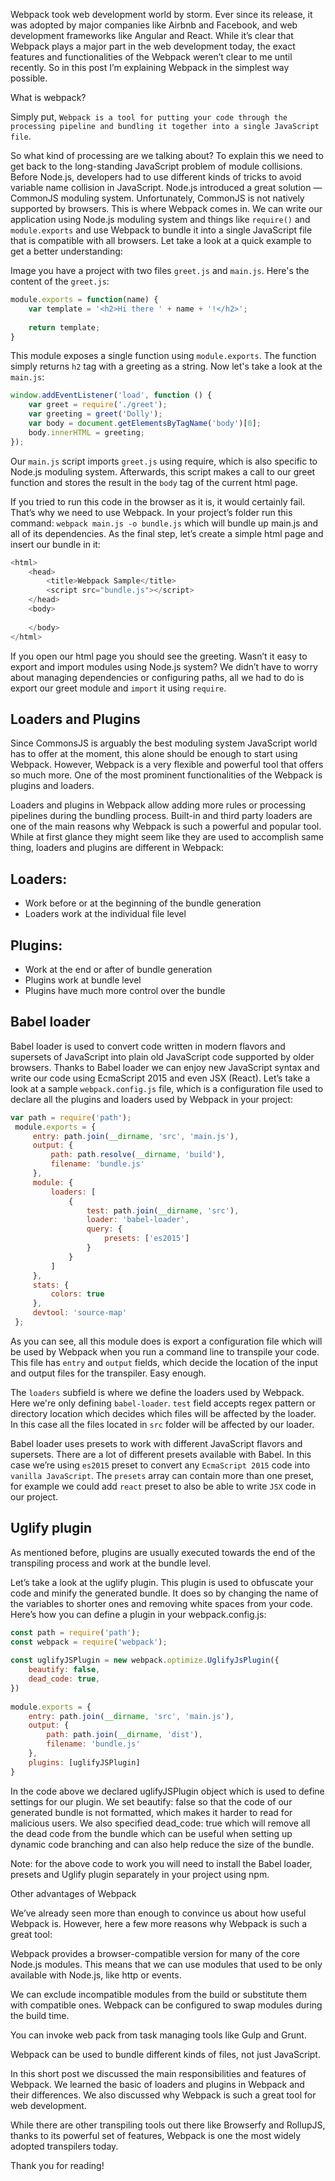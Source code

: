 <!--
 * @Author: wangyunbo
 * @Date: 2021-07-09 17:49:45
 * @LastEditors: wangyunbo
 * @LastEditTime: 2021-07-09 17:59:38
 * @Description: file content
 * @FilePath: \dayByday\webpack\loader_plugins_babel.md
-->
Webpack took web development world by storm. Ever since its release, it was adopted by major companies like Airbnb and Facebook, and web development frameworks like Angular and React. While it’s clear that Webpack plays a major part in the web development today, the exact features and functionalities of the Webpack weren’t clear to me until recently. So in this post I’m explaining Webpack in the simplest way possible.

What is webpack?

Simply put, `Webpack is a tool for putting your code through the processing pipeline and bundling it together into a single JavaScript file`.

So what kind of processing are we talking about? To explain this we need to get back to the long-standing JavaScript problem of module collisions. Before Node.js, developers had to use different kinds of tricks to avoid variable name collision in JavaScript. Node.js introduced a great solution — CommonJS moduling system. Unfortunately, CommonJS is not natively supported by browsers. This is where Webpack comes in. We can write our application using Node.js moduling system and things like `require()` and `module.exports` and use Webpack to bundle it into a single JavaScript file that is compatible with all browsers. Let take a look at a quick example to get a better understanding:


Image you have a project with two files `greet.js` and `main.js`. Here's the content of the `greet.js`:
```js
module.exports = function(name) {
    var template = '<h2>Hi there ' + name + '!</h2>';
 
    return template;
}
```

This module exposes a single function using `module.exports`. The function simply returns `h2` tag with a greeting as a string. Now let's take a look at the `main.js`:

```js
window.addEventListener('load', function () {
    var greet = require('./greet');
    var greeting = greet('Dolly');
    var body = document.getElementsByTagName('body')[0];
    body.innerHTML = greeting;
});
```

Our `main.js` script imports `greet.js` using require, which is also specific to Node.js moduling system. Afterwards, this script makes a call to our greet function and stores the result in the `body` tag of the current html page.


If you tried to run this code in the browser as it is, it would certainly fail. That’s why we need to use Webpack. In your project’s folder run this command: `webpack main.js -o bundle.js` which will bundle up main.js and all of its dependencies.
As the final step, let’s create a simple html page and insert our bundle in it:

```js
<html>
    <head>
        <title>Webpack Sample</title>
        <script src="bundle.js"></script>
    </head>
    <body>
        
    </body>
</html>
```

If you open our html page you should see the greeting. Wasn’t it easy to export and import modules using Node.js system? We didn’t have to worry about managing dependencies or configuring paths, all we had to do is export our greet module and `import` it using `require`.

## Loaders and Plugins

Since CommonsJS is arguably the best moduling system JavaScript world has to offer at the moment, this alone should be enough to start using Webpack. However, Webpack is a very flexible and powerful tool that offers so much more. One of the most prominent functionalities of the Webpack is plugins and loaders.


Loaders and plugins in Webpack allow adding more rules or processing pipelines during the bundling process. Built-in and third party loaders are one of the main reasons why Webpack is such a powerful and popular tool.
While at first glance they might seem like they are used to accomplish same thing, loaders and plugins are different in Webpack:

## Loaders:
- Work before or at the beginning of the bundle generation
- Loaders work at the individual file level

## Plugins:
- Work at the end or after of bundle generation
- Plugins work at bundle level
- Plugins have much more control over the bundle

## Babel loader

Babel loader is used to convert code written in modern flavors and supersets of JavaScript into plain old JavaScript code supported by older browsers. Thanks to Babel loader we can enjoy new JavaScript syntax and write our code using EcmaScript 2015 and even JSX (React). Let’s take a look at a sample `webpack.config.js` file, which is a configuration file used to declare all the plugins and loaders used by Webpack in your project:
```js
var path = require('path');
 module.exports = {
     entry: path.join(__dirname, 'src', 'main.js'),
     output: {
         path: path.resolve(__dirname, 'build'),
         filename: 'bundle.js'
     },
     module: {
         loaders: [
             {
                 test: path.join(__dirname, 'src'),
                 loader: 'babel-loader',
                 query: {
                     presets: ['es2015']
                 }
             }
         ]
     },
     stats: {
         colors: true
     },
     devtool: 'source-map'
 };
 ```
As you can see, all this module does is export a configuration file which will be used by Webpack when you run a command line to transpile your code. This file has `entry` and `output` fields, which decide the location of the input and output files for the transpiler. Easy enough.

The `loaders` subfield is where we define the loaders used by Webpack. Here we're only defining `babel-loader`. `test` field accepts regex pattern or directory location which decides which files will be affected by the loader. In this case all the files located in `src` folder will be affected by our loader.

Babel loader uses presets to work with different JavaScript flavors and supersets. There are a lot of different presets available with Babel. In this case we’re using `es2015` preset to convert any `EcmaScript 2015` code into `vanilla JavaScript`. The `presets` array can contain more than one preset, for example we could add `react` preset to also be able to write `JSX` code in our project.

## Uglify plugin
As mentioned before, plugins are usually executed towards the end of the transpiling process and work at the bundle level.


Let’s take a look at the uglify plugin. This plugin is used to obfuscate your code and minify the generated bundle. It does so by changing the name of the variables to shorter ones and removing white spaces from your code. Here’s how you can define a plugin in your webpack.config.js:
```js
const path = require('path');
const webpack = require('webpack');
 
const uglifyJSPlugin = new webpack.optimize.UglifyJsPlugin({
    beautify: false,
    dead_code: true,
})
 
module.exports = {
    entry: path.join(__dirname, 'src', 'main.js'),
    output: {
        path: path.join(__dirname, 'dist'),
        filename: 'bundle.js'
    },
    plugins: [uglifyJSPlugin]
}
```
In the code above we declared uglifyJSPlugin object which is used to define settings for our plugin. We set beautify: false so that the code of our generated bundle is not formatted, which makes it harder to read for malicious users. We also specified dead_code: true which will remove all the dead code from the bundle which can be useful when setting up dynamic code branching and can also help reduce the size of the bundle.


Note: for the above code to work you will need to install the Babel loader, presets and Uglify plugin separately in your project using npm.


Other advantages of Webpack


We’ve already seen more than enough to convince us about how useful Webpack is. However, here a few more reasons why Webpack is such a great tool:


Webpack provides a browser-compatible version for many of the core Node.js modules. This means that we can use modules that used to be only available with Node.js, like http or events.


We can exclude incompatible modules from the build or substitute them with compatible ones. Webpack can be configured to swap modules during the build time.


You can invoke web pack from task managing tools like Gulp and Grunt.


Webpack can be used to bundle different kinds of files, not just JavaScript.


In this short post we discussed the main responsibilities and features of Webpack. We learned the basic of loaders and plugins in Webpack and their differences. We also discussed why Webpack is such a great tool for web development.


While there are other transpiling tools out there like Browserfy and RollupJS, thanks to its powerful set of features, Webpack is one the most widely adopted transpilers today.


Thank you for reading!